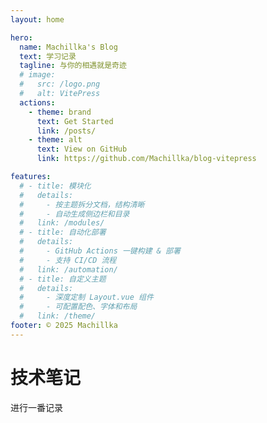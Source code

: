```yaml
---
layout: home

hero:
  name: Machillka's Blog
  text: 学习记录
  tagline: 与你的相遇就是奇迹
  # image:
  #   src: /logo.png
  #   alt: VitePress
  actions:
    - theme: brand
      text: Get Started
      link: /posts/
    - theme: alt
      text: View on GitHub
      link: https://github.com/Machillka/blog-vitepress

features:
  # - title: 模块化
  #   details:
  #     - 按主题拆分文档，结构清晰
  #     - 自动生成侧边栏和目录
  #   link: /modules/
  # - title: 自动化部署
  #   details:
  #     - GitHub Actions 一键构建 & 部署
  #     - 支持 CI/CD 流程
  #   link: /automation/
  # - title: 自定义主题
  #   details:
  #     - 深度定制 Layout.vue 组件
  #     - 可配置配色、字体和布局
  #   link: /theme/
footer: © 2025 Machillka
---
```


# 技术笔记

进行一番记录
